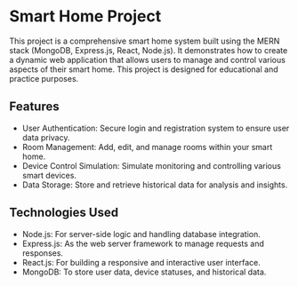 # Smart Home Project
This project is a comprehensive smart home system built using the MERN stack (MongoDB, Express.js, React, Node.js). It demonstrates how to create a dynamic web application that allows users to manage and control various aspects of their smart home. This project is designed for educational and practice purposes.
## Features
* User Authentication: Secure login and registration system to ensure user data privacy.
* Room Management: Add, edit, and manage rooms within your smart home.
* Device Control Simulation: Simulate monitoring and controlling various smart devices.
* Data Storage: Store and retrieve historical data for analysis and insights.
## Technologies Used
* Node.js: For server-side logic and handling database integration.
* Express.js: As the web server framework to manage requests and responses.
* React.js: For building a responsive and interactive user interface.
* MongoDB: To store user data, device statuses, and historical data.
